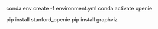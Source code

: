 conda env create -f environment.yml
conda activate openie

pip install stanford_openie
pip install graphviz

